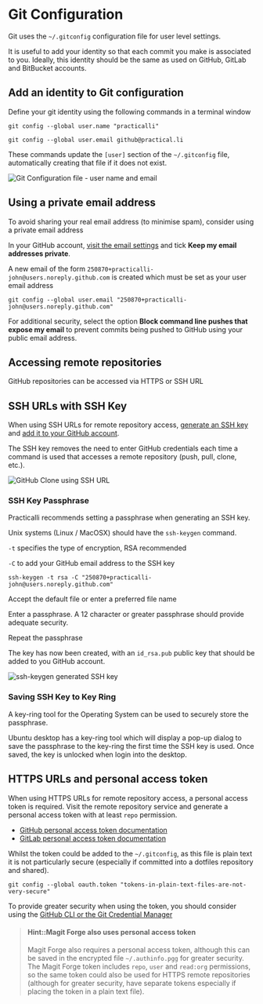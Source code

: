 # Git Configuration

Git uses the `~/.gitconfig` configuration file for user level settings.

It is useful to add your identity so that each commit you make is associated to you.  Ideally, this identity should be the same as used on GitHub, GitLab and BitBucket accounts.


## Add an identity to Git configuration

Define your git identity using the following commands in a terminal window

```shell
git config --global user.name "practicalli"

git config --global user.email github@practical.li
```

These commands update the `[user]` section of the `~/.gitconfig` file, automatically creating that file if it does not exist.

![Git Configuration file - user name and email](https://raw.githubusercontent.com/practicalli/graphic-design/live/spacemacs/screenshots/spacemacs-git-configuration-user-private-email.png)

## Using a private email address

To avoid sharing your real email address (to minimise spam), consider using a private email address

In your GitHub account, [visit the email settings](https://github.com/settings/emails) and tick **Keep my email addresses private**.

A new email of the form `250870+practicalli-john@users.noreply.github.com` is created which must be set as your user email address

```shell
git config --global user.email "250870+practicalli-john@users.noreply.github.com"
```

For additional security, select the option **Block command line pushes that expose my email** to prevent commits being pushed to GitHub using your public email address.


## Accessing remote repositories

GitHub repositories can be accessed via HTTPS or SSH URL


## SSH URLs with SSH Key

When using SSH URLs for remote repository access, [generate an SSH key](https://help.github.com/articles/generating-a-new-ssh-key-and-adding-it-to-the-ssh-agent/) and [add it to your GitHub account](https://help.github.com/articles/adding-a-new-ssh-key-to-your-github-account/).

The SSH key removes the need to enter GitHub credentials each time a command is used that accesses a remote repository (push, pull, clone, etc.).

![GitHub Clone using SSH URL](https://raw.githubusercontent.com/practicalli/graphic-design/live/github/screenshot/github-clone-ssh-spacemacs.png)


### SSH Key Passphrase

Practicalli recommends setting a passphrase when generating an SSH key.

Unix systems (Linux / MacOSX) should have the `ssh-keygen` command.

`-t` specifies the type of encryption, RSA recommended

`-C` to add your GitHub email address to the SSH key

```
ssh-keygen -t rsa -C "250870+practicalli-john@users.noreply.github.com"
```

Accept the default file or enter a preferred file name

Enter a passphrase.  A 12 character or greater passphrase should provide adequate security.

Repeat the passphrase

The key has now been created, with an `id_rsa.pub` public key that should be added to you GitHub account.

![ssh-keygen generated SSH key](https://raw.githubusercontent.com/practicalli/graphic-design/live/github/screenshot/ssh-key-generated.png)


### Saving SSH Key to Key Ring

A key-ring tool for the Operating System can be used to securely store the passphrase.

Ubuntu desktop has a key-ring tool which will display a pop-up dialog to save the passphrase to the key-ring the first time the SSH key is used. Once saved, the key is unlocked when login into the desktop.


## HTTPS URLs and personal access token

When using HTTPS URLs for remote repository access, a personal access token is required.  Visit the remote repository service and generate a personal access token with at least `repo` permission.

* [GitHub personal access token documentation](https://docs.github.com/en/authentication/keeping-your-account-and-data-secure/creating-a-personal-access-token)
* [GitLab personal access token documentation](https://docs.gitlab.com/ee/user/profile/personal_access_tokens.html#create-a-personal-access-token)

Whilst the token could be added to the `~/.gitconfig`, as this file is plain text it is not particularly secure (especially if committed into a dotfiles repository and shared).

```shell
git config --global oauth.token "tokens-in-plain-text-files-are-not-very-secure"
```

To provide greater security when using the token, you should consider using the [GitHub CLI or the Git Credential Manager](https://docs.github.com/en/get-started/getting-started-with-git/caching-your-github-credentials-in-git)

> #### Hint::Magit Forge also uses personal access token
> Magit Forge also requires a personal access token, although this can be saved in the encrypted file `~/.authinfo.pgg` for greater security.  The Magit Forge token includes `repo`, `user` and `read:org` permissions, so the same token could also be used for HTTPS remote repositories (although for greater security, have separate tokens especially if placing the token in a plain text file).
